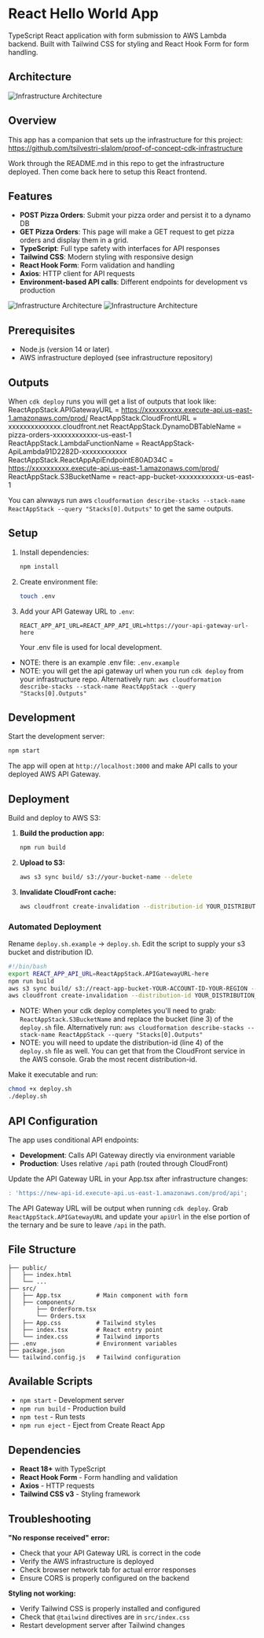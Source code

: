 # React Hello World App

TypeScript React application with form submission to AWS Lambda backend. Built with Tailwind CSS for styling and React Hook Form for form handling.

## Architecture

![Infrastructure Architecture](docs/images/cdk-architecture.drawio.png)

## Overview

This app has a companion that sets up the infrastructure for this project: https://github.com/tsilvestri-slalom/proof-of-concept-cdk-infrastructure

Work through the README.md in this repo to get the infrastructure deployed. Then come back here to setup this React frontend.

## Features

- **POST Pizza Orders**: Submit your pizza order and persist it to a dynamo DB
- **GET Pizza Orders**: This page will make a GET request to get pizza orders and display them in a grid.
- **TypeScript**: Full type safety with interfaces for API responses
- **Tailwind CSS**: Modern styling with responsive design
- **React Hook Form**: Form validation and handling
- **Axios**: HTTP client for API requests
- **Environment-based API calls**: Different endpoints for development vs production

![Infrastructure Architecture](docs/images/order-pizza.png)
![Infrastructure Architecture](docs/images/get-pizza-orders.png)

## Prerequisites

- Node.js (version 14 or later)
- AWS infrastructure deployed (see infrastructure repository)

## Outputs

When `cdk deploy` runs you will get a list of outputs that look like:
ReactAppStack.APIGatewayURL = https://xxxxxxxxxx.execute-api.us-east-1.amazonaws.com/prod/
ReactAppStack.CloudFrontURL = xxxxxxxxxxxxxx.cloudfront.net
ReactAppStack.DynamoDBTableName = pizza-orders-xxxxxxxxxxxx-us-east-1
ReactAppStack.LambdaFunctionName = ReactAppStack-ApiLambda91D2282D-xxxxxxxxxxxx
ReactAppStack.ReactAppApiEndpointE80AD34C = https://xxxxxxxxxx.execute-api.us-east-1.amazonaws.com/prod/
ReactAppStack.S3BucketName = react-app-bucket-xxxxxxxxxxxx-us-east-1

You can alwways run aws `cloudformation describe-stacks --stack-name ReactAppStack --query "Stacks[0].Outputs"` to get the same outputs.

## Setup

1. Install dependencies:

   ```bash
   npm install
   ```

2. Create environment file:

   ```bash
   touch .env
   ```

3. Add your API Gateway URL to `.env`:

   ```
   REACT_APP_API_URL=REACT_APP_API_URL=https://your-api-gateway-url-here
   ```

   Your .env file is used for local development.

- NOTE: there is an example .env file: `.env.example`
- NOTE: you will get the api gateway url when you run `cdk deploy` from your infrastructure repo. Alternatively run: `aws cloudformation describe-stacks --stack-name ReactAppStack --query "Stacks[0].Outputs"`



## Development

Start the development server:
```bash
npm start
```

The app will open at `http://localhost:3000` and make API calls to your deployed AWS API Gateway.

## Deployment

Build and deploy to AWS S3:

1. **Build the production app:**

   ```bash
   npm run build
   ```

2. **Upload to S3:**

   ```bash
   aws s3 sync build/ s3://your-bucket-name --delete
   ```

3. **Invalidate CloudFront cache:**

   ```bash
   aws cloudfront create-invalidation --distribution-id YOUR_DISTRIBUTION_ID --paths "/*"
   ```

### Automated Deployment

Rename `deploy.sh.example` -> `deploy.sh`. Edit the script to supply your s3 bucket and distribution ID.

```bash
#!/bin/bash
export REACT_APP_API_URL=ReactAppStack.APIGatewayURL-here
npm run build
aws s3 sync build/ s3://react-app-bucket-YOUR-ACCOUNT-ID-YOUR-REGION --delete
aws cloudfront create-invalidation --distribution-id YOUR_DISTRIBUTION_ID --paths "/*"
```

- NOTE: When your cdk deploy completes you'll need to grab:
`ReactAppStack.S3BucketName` and  replace the bucket (line 3) of the `deploy.sh` file. Alternatively run: `aws cloudformation describe-stacks --stack-name ReactAppStack --query "Stacks[0].Outputs"`
- NOTE: you will need to update the distribution-id (line 4) of the `deploy.sh` file as well. You can get that from the CloudFront service in the AWS console. Grab the most recent distribution-id.

Make it executable and run:

```bash
chmod +x deploy.sh
./deploy.sh
```

## API Configuration

The app uses conditional API endpoints:

- **Development**: Calls API Gateway directly via environment variable
- **Production**: Uses relative `/api` path (routed through CloudFront)

Update the API Gateway URL in your App.tsx after infrastructure changes:

```typescript
: 'https://new-api-id.execute-api.us-east-1.amazonaws.com/prod/api';
```

The API Gateway URL will be output when running `cdk deploy`. Grab `ReactAppStack.APIGatewayURL` and update your `apiUrl` in the else portion of the ternary and be sure to leave `/api` in the path.

## File Structure

```
├── public/
│   ├── index.html
│   └── ...
├── src/
│   ├── App.tsx          # Main component with form
│   ├── components/
│       ├── OrderForm.tsx
│       └── Orders.tsx
│   ├── App.css          # Tailwind styles
│   ├── index.tsx        # React entry point
│   └── index.css        # Tailwind imports
├── .env                 # Environment variables
├── package.json
└── tailwind.config.js   # Tailwind configuration
```

## Available Scripts

- `npm start` - Development server
- `npm run build` - Production build
- `npm test` - Run tests
- `npm run eject` - Eject from Create React App

## Dependencies

- **React 18+** with TypeScript
- **React Hook Form** - Form handling and validation
- **Axios** - HTTP requests
- **Tailwind CSS v3** - Styling framework

## Troubleshooting

**"No response received" error:**

- Check that your API Gateway URL is correct in the code
- Verify the AWS infrastructure is deployed
- Check browser network tab for actual error responses
- Ensure CORS is properly configured on the backend

**Styling not working:**

- Verify Tailwind CSS is properly installed and configured
- Check that `@tailwind` directives are in `src/index.css`
- Restart development server after Tailwind changes